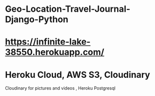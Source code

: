 # Geo-Location-Travel-Journal-Django-Python
# https://infinite-lake-38550.herokuapp.com/
# Heroku Cloud, AWS S3, Cloudinary
Cloudinary for pictures and videos
, Heroku Postgresql
